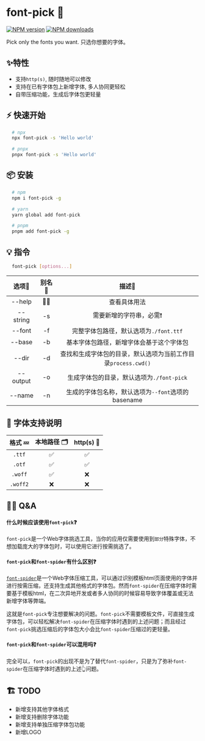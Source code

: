 # font-pick 🧺

<a href="https://www.npmjs.com/package/font-pick"><img alt="NPM version" src="https://img.shields.io/npm/v/font-pick.svg"></a> <a href="https://www.npmjs.com/package/font-pick"><img alt="NPM downloads" src="https://img.shields.io/npm/dm/font-pick.svg"></a>

Pick only the fonts you want. 只选你想要的字体。

## ✨特性
+ 支持`http(s)`, 随时随地可以修改
+ 支持在已有字体包上新增字体, 多人协同更轻松
+ 自带压缩功能，生成后字体包更轻量

## ⚡️ 快速开始
```bash
  # npx
  npx font-pick -s 'Hello world' 

  # pnpx
  pnpx font-pick -s 'Hello world' 
```

## 📦 安装
```bash
  # npm
  npm i font-pick -g

  # yarn
  yarn global add font-pick

  # pnpm
  pnpm add font-pick -g
```

## 💡 指令
```bash
  font-pick [options...]
```

| 选项🎯 | 别名🚀 | 描述📝 |
| :-----: | :----: | :----: |
| --help | 🙅‍♂️ | 查看具体用法 |
| --string | -s | 需要新增的字符串，必需❗️ |
| --font | -f | 完整字体包路径，默认选项为`./font.ttf` |
| --base | -b | 基本字体包路径，新增字体会基于这个字体包 |
| --dir | -d | 查找和生成字体包的目录，默认选项为当前工作目录`process.cwd()` |
| --output | -o | 生成字体包的目录，默认选项为`./font-pick` |
| --name | -n | 生成的字体包名称，默认选项为`--font`选项的basename |

## 🥂 字体支持说明

| 格式 💤 | 本地路径 🗂 | http(s) 🔗 |
| :-----: | :----: | :----: |
| ```.ttf``` | ✅ | ✅ |
| ```.otf``` | ✅ | ✅ |
| ```.woff``` | ✅ |  ❌  |
| ```.woff2``` | ❌ |  ❌  |

## 🙋‍♂️ Q&A
#### 什么时候应该使用`font-pick`❓ 
`font-pick`是一个Web字体挑选工具，当你的应用仅需要使用到`部分`特殊字体，不想加载庞大的字体包时，可以使用它进行按需挑选了。

#### `font-pick`和`font-spider`有什么区别❓ 
[`font-spider`](https://github.com/allanguys/font-spider)是一个Web字体压缩工具，可以通过识别模板html页面使用的字体并进行按需压缩，还支持生成其他格式的字体包。然而`font-spider`在压缩字体时需要基于模板html，在二次异地开发或者多人协同的时候容易导致字体覆盖或无法新增字体等弊端。

这就是`font-pick`专注想要解决的问题。`font-pick`不需要模板文件，可直接生成字体包，可以轻松解决`font-spider`在压缩字体时遇到的上述问题；而且经过`font-pick`挑选压缩后的字体包大小会比`font-spider`压缩过的更轻量。

#### `font-pick`和`font-spider`可以混用吗❓ 
完全可以，`font-pick`的出现不是为了替代`font-spider`，只是为了弥补`font-spider`在压缩字体时遇到的上述👆问题。

## 🏗 TODO 
+ 新增支持其他字体格式
+ 新增支持删除字体功能 
+ 新增支持单独压缩字体包功能
+ 新增LOGO